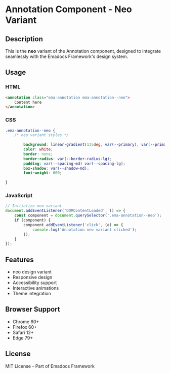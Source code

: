 # Annotation Component - Neo Variant

## Description
This is the **neo** variant of the Annotation component, designed to integrate seamlessly with the Emadocs Framework's design system.

## Usage

### HTML
```html
<annotation class="ema-annotation ema-annotation--neo">
    Content here
</annotation>
```

### CSS
```css
.ema-annotation--neo {
    /* neo variant styles */
    
        background: linear-gradient(135deg, var(--primary), var(--primary-dark));
        color: white;
        border: none;
        border-radius: var(--border-radius-lg);
        padding: var(--spacing-md) var(--spacing-lg);
        box-shadow: var(--shadow-md);
        font-weight: 600;
    
}
```

### JavaScript
```javascript
// Initialize neo variant
document.addEventListener('DOMContentLoaded', () => {
    const component = document.querySelector('.ema-annotation--neo');
    if (component) {
        component.addEventListener('click', (e) => {
            console.log('Annotation neo variant clicked');
        });
    }
});
```

## Features
- neo design variant
- Responsive design
- Accessibility support
- Interactive animations
- Theme integration

## Browser Support
- Chrome 60+
- Firefox 60+
- Safari 12+
- Edge 79+

## License
MIT License - Part of Emadocs Framework

